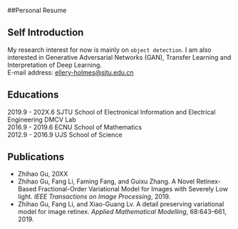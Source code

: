 ##Personal Resume

## Self Introduction
My research interest for now is mainly on `object detection`. I am also interested in Generative Adversarial Networks (GAN), Transfer Learning and Interpretation of Deep Learning.  
E-mail address: ellery-holmes@sjtu.edu.cn

## Educations
2019.9 - 202X.6 SJTU  School of Electronical Information and Electrical Engineering DMCV Lab  
2016.9 - 2019.6 ECNU  School of Mathematics  
2012.9 - 2016.9 UJS   School of Science

## Publications
* Zhihao Gu,   20XX  
* Zhihao Gu, Fang Li, Faming Fang, and Guixu Zhang. A Novel Retinex-Based Fractional-Order Variational Model for Images with Severely Low light. *IEEE Transactions on Image Processing*, 2019.  
* Zhihao Gu, Fang Li, and Xiao-Guang Lv. A detail preserving variational model for image retinex. *Applied Mathematical Modelling*, 68:643–661, 2019.
